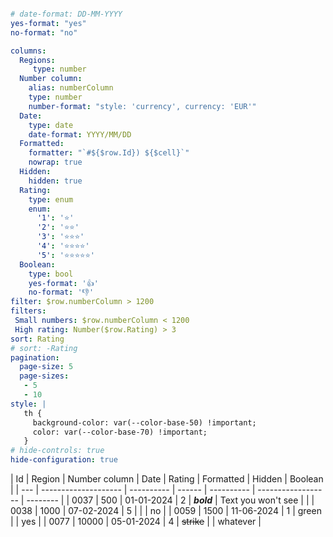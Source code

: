 ```yaml enhanced-tables

# date-format: DD-MM-YYYY
yes-format: "yes"
no-format: "no"

columns:
  Regions:
     type: number
  Number column:
    alias: numberColumn
    type: number
    number-format: "style: 'currency', currency: 'EUR'"
  Date:
    type: date
    date-format: YYYY/MM/DD
  Formatted:
    formatter: "`#${$row.Id}) ${$cell}`"
    nowrap: true
  Hidden:
    hidden: true
  Rating:
    type: enum
    enum:
      '1': '⭐️'
      '2': '⭐️⭐️'
      '3': '⭐️⭐️⭐️'
      '4': '⭐️⭐️⭐️⭐️'
      '5': '⭐️⭐️⭐️⭐️⭐️'
  Boolean:
    type: bool
    yes-format: '👍'
    no-format: '👎'
filter: $row.numberColumn > 1200
filters:
 Small numbers: $row.numberColumn < 1200
 High rating: Number($row.Rating) > 3
sort: Rating
# sort: -Rating
pagination:
  page-size: 5
  page-sizes:
   - 5
   - 10
style: |
   th {
     background-color: var(--color-base-50) !important;
     color: var(--color-base-70) !important;
   }
# hide-controls: true
hide-configuration: true
```
| Id  | Region | Number column | Date       | Rating | Formatted  | Hidden             | Boolean  |
| --- | -------------------- | ---------- | ------ | ---------- | ------------------ | -------- |
| 0037   | 500                  | 01-01-2024 | 2      | _**bold**_ | Text you won't see |          |
| 0038   | 1000                 | 07-02-2024 | 5      |            |                    | no       |
| 0059   | 1500                 | 11-06-2024 | 1      | green      |                    | yes      |
| 0077   | 10000                | 05-01-2024 | 4      | ~~strike~~ |                    | whatever |